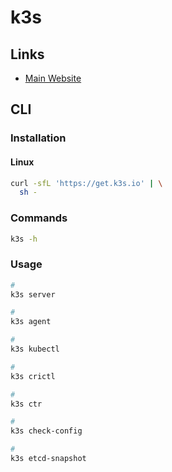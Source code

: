 # k3s

## Links

- [Main Website](https://k3s.io/)

## CLI

### Installation

#### Linux

```sh
curl -sfL 'https://get.k3s.io' | \
  sh -
```

### Commands

```sh
k3s -h
```

### Usage

```sh
#
k3s server

#
k3s agent

#
k3s kubectl

#
k3s crictl

#
k3s ctr

#
k3s check-config

#
k3s etcd-snapshot
```
